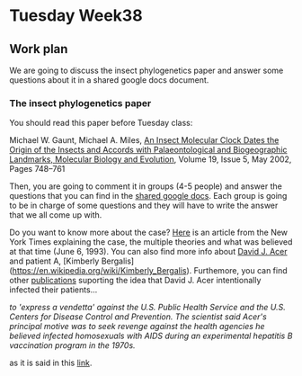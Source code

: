 # Tuesday Week38 

## Work plan

We are going to discuss the insect phylogenetics paper and answer some questions about it in a shared google docs document.

### The insect phylogenetics paper

You should read this paper before Tuesday class:

Michael W. Gaunt, Michael A. Miles, [An Insect Molecular Clock Dates the Origin of the Insects and Accords with Palaeontological and Biogeographic Landmarks, Molecular Biology and Evolution](https://doi.org/10.1093/oxfordjournals.molbev.a004133), Volume 19, Issue 5, May 2002, Pages 748–761

Then, you are going to comment it in groups (4-5 people) and answer the questions that you can find in the [shared google docs](https://docs.google.com/document/d/15q5oJ5cHrTUYxlvYSGcttUgEzaCcoqBDlsVc7eH04Vs/edit?usp=sharing). Each group is going to be in charge of some questions and they will have to write the answer that we all come up with.

Do you want to know more about the case? [Here](https://www.nytimes.com/1993/06/06/weekinreview/aids-and-a-dentist-s-secrets.html) is an article from the New York Times explaining the case, the multiple theories and what was believed at that time (June 6, 1993). You can also find more info about [David J. Acer](https://en.wikipedia.org/wiki/David_J._Acer) and patient A, [Kimberly Bergalis] (https://en.wikipedia.org/wiki/Kimberly_Bergalis). Furthemore, you can find other [publications](https://www.nature.com/articles/4808632) suporting the idea that David J. Acer intentionally infected their patients...

*to 'express a vendetta' against the U.S. Public Health Service and the U.S. Centers for Disease Control and Prevention. The scientist said Acer's principal motive was to seek revenge against the health agencies he believed infected homosexuals with AIDS during an experimental hepatitis B vaccination program in the 1970s.*

as it is said in this [link](https://www.upi.com/Archives/1994/08/31/Study-AIDS-dentist-likely-serial-killer/1726778305600/).



